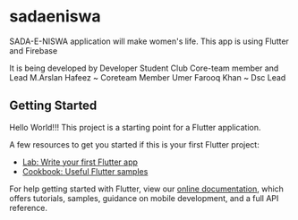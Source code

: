# sadaeniswa

SADA-E-NISWA application will make women&#x27;s life.
This app is using Flutter and Firebase

It is being developed by Developer Student Club Core-team member and Lead
M.Arslan Hafeez ~ Coreteam Member
Umer Farooq Khan ~ Dsc Lead

## Getting Started
Hello World!!!
This project is a starting point for a Flutter application.

A few resources to get you started if this is your first Flutter project:

- [Lab: Write your first Flutter app](https://flutter.dev/docs/get-started/codelab)
- [Cookbook: Useful Flutter samples](https://flutter.dev/docs/cookbook)

For help getting started with Flutter, view our
[online documentation](https://flutter.dev/docs), which offers tutorials,
samples, guidance on mobile development, and a full API reference.
